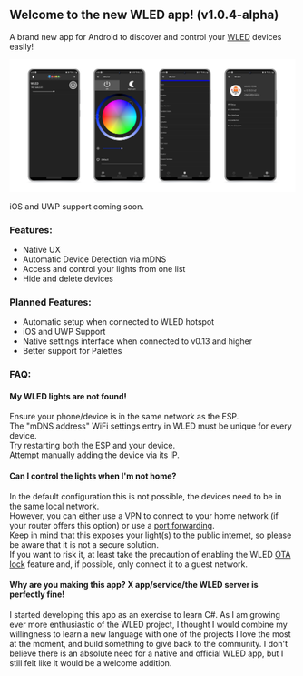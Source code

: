 ## Welcome to the new WLED app! (v1.0.4-alpha)

A brand new app for Android to discover and control your [WLED](https://github.com/Aircoookie/WLED) devices easily!

![Screenshots of various menus in the WLED App, rendered on a Galaxy S20.](.\app-screenshots.png)

iOS and UWP support coming soon.

### Features:

- Native UX
- Automatic Device Detection via mDNS
- Access and control your lights from one list
- Hide and delete devices

### Planned Features:

- Automatic setup when connected to WLED hotspot
- iOS and UWP Support
- Native settings interface when connected to v0.13 and higher
- Better support for Palettes



### FAQ:

#### My WLED lights are not found!

Ensure your phone/device is in the same network as the ESP.  
The "mDNS address" WiFi settings entry in WLED must be unique for every device.  
Try restarting both the ESP and your device.  
Attempt manually adding the device via its IP.

#### Can I control the lights when I'm not home?

In the default configuration this is not possible, the devices need to be in the same local network.  
However, you can either use a VPN to connect to your home network (if your router offers this option) or use a [port forwarding](https://github.com/Aircoookie/WLED/wiki/Remote-Access-and-IFTTT).  
Keep in mind that this exposes your light(s) to the public internet, so please be aware that it is not a secure solution.  
If you want to risk it, at least take the precaution of enabling the WLED [OTA lock](https://github.com/Aircoookie/WLED/wiki/Security) feature and, if possible, only connect it to a guest network.  

#### Why are you making this app? X app/service/the WLED server is perfectly fine!

I started developing this app as an exercise to learn C#. As I am growing ever more enthusiastic of the WLED project, I thought I would combine my willingness to learn a new language with one of the projects I love the most at the moment, and build something to give back to the community. I don't believe there is an absolute need for a native and official WLED app, but I still felt like it would be a welcome addition.

